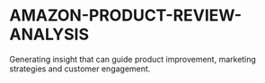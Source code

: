 # AMAZON-PRODUCT-REVIEW-ANALYSIS
Generating insight that can guide product improvement, marketing strategies and customer engagement.
